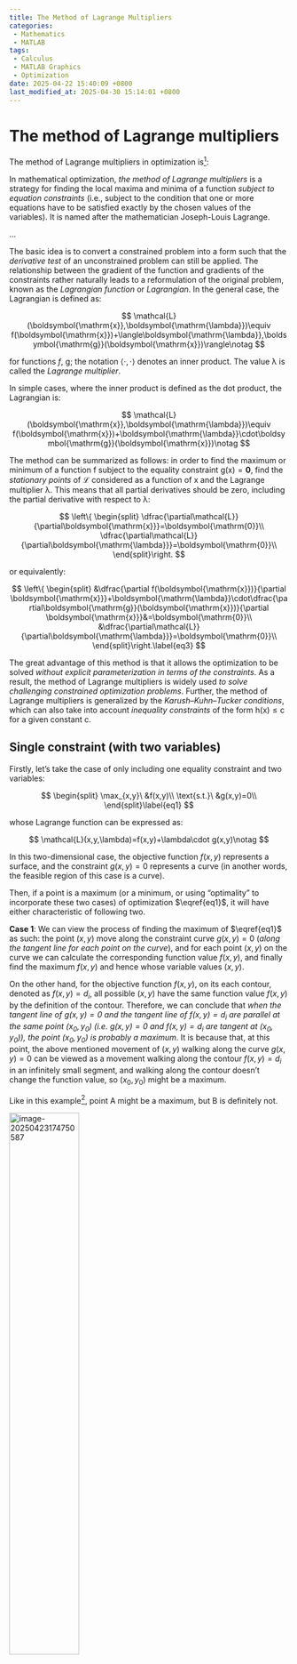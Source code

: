 ```yaml
---
title: The Method of Lagrange Multipliers
categories:
 - Mathematics
 - MATLAB
tags: 
 - Calculus
 - MATLAB Graphics
 - Optimization
date: 2025-04-22 15:40:09 +0800
last_modified_at: 2025-04-30 15:14:01 +0800
---
```


# The method of Lagrange multipliers

The method of Lagrange multipliers in optimization is[^1]: 

<div class="quote--left" markdown="1">

In mathematical optimization, <i class="term">the method of Lagrange multipliers</i> is a strategy for finding the local maxima and minima of a function <i class="emphasize">subject to equation constraints</i> (i.e., subject to the condition that one or more equations have to be satisfied exactly by the chosen values of the variables). It is named after the mathematician Joseph-Louis Lagrange.

...

The basic idea is to convert a constrained problem into a form such that the <i class="emphasize">derivative test</i> of an unconstrained problem can still be applied. The relationship between the gradient of the function and gradients of the constraints rather naturally leads to a reformulation of the original problem, known as the <i class="term">Lagrangian function</i> or <i class="term">Lagrangian</i>. In the general case, the Lagrangian is defined as:

$$
\mathcal{L}(\boldsymbol{\mathrm{x}},\boldsymbol{\mathrm{\lambda}})\equiv f(\boldsymbol{\mathrm{x}})+\langle\boldsymbol{\mathrm{\lambda}},\boldsymbol{\mathrm{g}}(\boldsymbol{\mathrm{x}})\rangle\notag
$$

for functions $f$, $\boldsymbol{\mathrm{g}}$; the notation $\langle\cdot,\cdot\rangle$ denotes an inner product. The value $\boldsymbol{\mathrm{\lambda}}$ is called the <i class="term">Lagrange multiplier</i>.

In simple cases, where the inner product is defined as the dot product, the Lagrangian is:

$$
\mathcal{L}(\boldsymbol{\mathrm{x}},\boldsymbol{\mathrm{\lambda}})\equiv f(\boldsymbol{\mathrm{x}})+\boldsymbol{\mathrm{\lambda}}\cdot\boldsymbol{\mathrm{g}}(\boldsymbol{\mathrm{x}})\notag
$$

The method can be summarized as follows: in order to find the maximum or minimum of a function $\boldsymbol{\mathrm{f}}$ subject to the equality constraint $\boldsymbol{\mathrm{g}}(\boldsymbol{\mathrm{x}})=\boldsymbol{0}$, find the <i class="term">stationary points</i> of $\mathcal{L}$ considered as a function of $\boldsymbol{\mathrm{x}}$ and the Lagrange multiplier $\boldsymbol{\mathrm{\lambda}}$. This means that all partial derivatives should be zero, including the partial derivative with respect to $\boldsymbol{\mathrm{\lambda}}$:

$$
\left\{
\begin{split}
\dfrac{\partial\mathcal{L}}{\partial\boldsymbol{\mathrm{x}}}=\boldsymbol{\mathrm{0}}\\
\dfrac{\partial\mathcal{L}}{\partial\boldsymbol{\mathrm{\lambda}}}=\boldsymbol{\mathrm{0}}\\
\end{split}\right.
$$

or equivalently:

$$
\left\{
\begin{split}
&\dfrac{\partial f(\boldsymbol{\mathrm{x}})}{\partial \boldsymbol{\mathrm{x}}}+\boldsymbol{\mathrm{\lambda}}\cdot\dfrac{\partial\boldsymbol{\mathrm{g}}(\boldsymbol{\mathrm{x}})}{\partial \boldsymbol{\mathrm{x}}}&=\boldsymbol{\mathrm{0}}\\
&\dfrac{\partial\mathcal{L}}{\partial\boldsymbol{\mathrm{\lambda}}}=\boldsymbol{\mathrm{0}}\\
\end{split}\right.\label{eq3}
$$

The great advantage of this method is that it allows the optimization to be solved <i class="emphasize">without explicit parameterization in terms of the constraints</i>. As a result, the method of Lagrange multipliers is widely used <i class="emphasize">to solve challenging constrained optimization problems</i>. Further, the method of Lagrange multipliers is generalized by the <i class="term">Karush–Kuhn–Tucker conditions</i>, which can also take into account <i class="emphasize">inequality constraints</i> of the form $\boldsymbol{\mathrm{h}}(\boldsymbol{\mathrm{x}})\le\boldsymbol{\mathrm{c}}$ for a given constant $\boldsymbol{\mathrm{c}}$.

</div>

## Single constraint (with two variables)

Firstly, let’s take the case of only including one equality constraint and two variables:

$$
\begin{split}
\max_{x,y}\ &f(x,y)\\
\text{s.t.}\ &g(x,y)=0\\
\end{split}\label{eq1}
$$

whose Lagrange function can be expressed as:

$$
\mathcal{L}(x,y,\lambda)=f(x,y)+\lambda\cdot g(x,y)\notag
$$

In this two-dimensional case, the objective function $f(x,y)$ represents a surface, and the constraint $g(x,y)=0$ represents a curve (in another words, the feasible region of this case is a curve).

Then, if a point is a maximum (or a minimum, or using “optimality” to incorporate these two cases) of optimization $\eqref{eq1}$, it will have either characteristic of following two.

**Case 1**: We can view the process of finding the maximum of $\eqref{eq1}$ as such: the point $(x,y)$ move along the constraint curve $g(x,y)=0$ (<i class="emphasize">along the tangent line for each point on the curve</i>), and for each point $(x,y)$ on the curve we can calculate the corresponding function value $f(x,y)$, and finally find the maximum $f(x,y)$ and hence whose variable values $(x,y)$. 

On the other hand, for the objective function $f(x,y)$, on its each contour, denoted as $f(x,y)=d_i$, all possible $(x,y)$ have the same function value $f(x,y)$ by the definition of the contour. Therefore, we can conclude that <i class="emphasize">when the tangent line of $g(x,y)=0$ and the tangent line of $f(x,y)=d_i$ are parallel at the same point $(x_0,y_0)$ (i.e. $g(x,y)=0$ and $f(x,y)=d_i$ are tangent at $(x_0,y_0)$), the point $(x_0,y_0)$ is probably a maximum</i>. It is because that, at this point, the above mentioned movement of $(x,y)$ walking along the curve $g(x,y)=0$ can be viewed as a movement walking along the contour $f(x,y)=d_i$ in an infinitely small segment, and walking along the contour doesn’t change the function value, so $(x_0,y_0)$ might be a maximum.

<div class="notice--primary" markdown="1">

Like in this example[^1], point A might be a maximum, but B is definitely not.

<img src="https://raw.githubusercontent.com/HelloWorld-1017/blog-images-1/main/imgs/202504231747766.png" alt="image-20250423174750587" style="width:50%;" />

</div>

Next, due to the fact that the gradient of a function is perpendicular to the tangent line of the contour (at each point on the each contour)[^2], aforementioned “the tangent line of $g(x,y)=0$ and the tangent line of $f(x,y)=d_i$ are parallel at the same point $(x_0,y_0)$” can be equivalently expressed as “<i class="emphasize">the gradient of $f(x,y)$ and the gradient of $g(x,y)$ (note, here is not $g(x,y)=0$!) are parallel at the point $(x_0,y_0)$</i>”, which is at the point $(x_0,y_0)$ we have:

$$
\begin{bmatrix}
\dfrac{\partial f(x,y)}{\partial x}\Big\vert_{(x_0,y_0)}\\
\dfrac{\partial f(x,y)}{\partial y}\Big\vert_{(x_0,y_0)}\\
\end{bmatrix}
=\lambda
\begin{bmatrix}
\dfrac{\partial g(x,y)}{\partial x}\Big\vert_{(x_0,y_0)}\\
\dfrac{\partial g(x,y)}{\partial y}\Big\vert_{(x_0,y_0)}\\
\end{bmatrix}\notag
$$

i.e.,

$$
\nabla_{x,y}f(x,y)\Big\vert_{(x_0,y_0)} = \lambda\nabla_{x,y}g(x,y)\Big\vert_{(x_0,y_0)}\label{eq2}
$$

The constant $\lambda$ is needed because the magnitudes of these two gradient vectors are not generally equal.

**Case 2**: For a $f(x,y)$, if in a small area around $(x_0,y_0)$, $f$ is level, then these points also might be maxima. And at this point, we have:

$$
\nabla_{x,y}f(x,y)\Big\vert_{(x_0,y_0)}=0\notag
$$

For example, consider the optimization:

$$
\begin{split}
\max_{x,y}\ &1\\
\text{s.t.}\ & x^2+y^2=1\\
\end{split}\notag
$$

We can know that, all points, denoted as $(x_0,y_0)$, on $x^2+y^2=1$ are optimal and they have the same maximum value, $1$. And we also have:

$$
\left\{
\begin{split}
&\nabla_{x,y}f(x,y)\Big\vert_{(x_0,y_0)} = \boldsymbol{\mathrm{0}}\\
&\nabla_{x,y}g(x,y)\Big\vert_{(x_0,y_0)} = \begin{bmatrix}
2x_0\\
2y_0\\
\end{bmatrix}\\
\end{split}\right.\notag
$$

Therefore, as can be seen, this kind of case, i.e., $f(x,y)$ is level, is also can be depicted using Eq. $\eqref{eq2}$ by setting $\lambda=0$. 

Finally, we can get that, <i class="emphasize">to find maxima of $f(x,y)$ constrained by $g(x,y)=0$, we could look for those points on $g(x,y)=0$ that satisfy $\nabla_{x,y}f(x,y) = \lambda\nabla_{x,y}g(x,y)$, and they may be maxima</i> (the reason why we use “may” here is that the method of Lagrange multipliers only yields a necessary, not sufficient, condition for maxima. See below.) So, we can construct a auxiliary function:

$$
\mathcal{L}(x,y,\lambda)\equiv f(x,y)+\lambda\cdot g(x,y)\notag
$$

and make each partial derivative of $\mathcal{L}$ with respect to $x$, $y$, and $\lambda$, equal to zero, respectively:

$$
\left\{
\begin{split}
&\dfrac{\partial\mathcal{L}}{\partial x}=0\\
&\dfrac{\partial\mathcal{L}}{\partial y}=0\\
&\dfrac{\partial\mathcal{L}}{\partial \lambda}=0\\
\end{split}\right.
\quad\Rightarrow\quad\left\{
\begin{split}
&\dfrac{\partial f(x,y)}{\partial x}+\lambda\dfrac{\partial f(x,y)}{\partial x}=0\\
&\dfrac{\partial f(x,y)}{\partial y}+\lambda\dfrac{\partial f(x,y)}{\partial y}=0\\
&g(x,y)=0
\end{split}\right.\label{eq4}
$$

By solving this equation system, we can find those points! Actually, $\eqref{eq4}$ is the two-dimensional case of $\eqref{eq3}$.

Besides, it should highlight that, <i class="emphasize">the method of Lagrange multipliers only yields a necessary condition for optimality in constrained problems</i>, that is, other than maxima, there are also other points that satisfy $\eqref{eq4}$, such as minima (see below [Example 1](#example-1), [Example 2](#example-2), and [Example 3](#example-3)), or ones neither maxima nor minima (see [Example 3](#example-3)).

## Multiple constraints

When there are multiple constraints, the method of Lagrange multipliers is also available. We can write Lagrange function like:

$$
\mathcal{L}(\boldsymbol{\mathrm{x}},\boldsymbol{\mathrm{\lambda}})\equiv f(\boldsymbol{\mathrm{x}})+\boldsymbol{\mathrm{\lambda}}\cdot\boldsymbol{\mathrm{g}}(\boldsymbol{\mathrm{x}})\notag
$$

and based on $\eqref{eq3}$, we’ll get:

$$
\left\{
\begin{split}
&\nabla f(\boldsymbol{\mathrm{x}})+\sum_{k=1}^M\lambda_k\nabla g_k(\boldsymbol{\mathrm{x}})=0\\
&g_1(\boldsymbol{\mathrm{x}})=\cdots=g_M(\boldsymbol{\mathrm{x}})=0
\end{split}\right.\notag
$$

where note that the first equation denotes such a geometric meaning[^1]:

<div class="quote--left" markdown="1">
... In the case of multiple constraints, that will be what we seek in general: The method of Lagrange seeks points not at which the gradient of $f$ is a multiple of any single constraint's gradient necessarily, <i class="emphasize">but in which it is a linear combination of all the constraints' gradients</i>.
</div>
<br>

# Examples

The Wikipedia article[^1] also provides some specific examples, and in the following text, I’d like to reproduce some of them.

## Example 1

<div id="example-1"></div>

Consider the maximization:

$$
\begin{split}
\max_{x,y}\ &f(x,y)=x+y\\
\mathrm{s.t.}\ &x^2+y^2=1
\end{split}\notag
$$

we can write its Lagrange function is:

$$
\mathcal{L}(x,y,\lambda)=(x+y)+\lambda(x^2+y^2-1)\notag
$$

then we have:

$$
\left\{
\begin{split}
&\dfrac{\partial\mathcal{L}}{\partial x}=0\\
&\dfrac{\partial\mathcal{L}}{\partial y}=0\\
&\dfrac{\partial\mathcal{L}}{\partial \lambda}=0\\
\end{split}\right.
\quad\Rightarrow\quad\left\{
\begin{split}
&1+2\lambda x=0\\
&1+2\lambda y=0\\
&x^2+y^2-1=0\\
\end{split}\right.\notag
$$

we can get two solutions:

$$
\left\{
\begin{split}
&\lambda_1=\dfrac{\sqrt2}{2}\\
&x_1=-\dfrac{\sqrt2}{2}\\
&y_1=-\dfrac{\sqrt2}{2}\\
\end{split}\right.,\quad
\left\{\begin{split}
&\lambda_2=-\dfrac{\sqrt2}{2}\\
&x_2=\dfrac{\sqrt2}{2}\\
&y_2=\dfrac{\sqrt2}{2}\\
\end{split}\right.\notag
$$

and their function values are:

$$
f(x_1,y_1)=-\sqrt2,\ f(x_2,y_2)=\sqrt2\notag
$$

Finally, we can see that, $f(x_2,y_2)$ is the maximum and $f(x_1,y_1)$ is the minimum.

<br>

![fig1](https://raw.githubusercontent.com/HelloWorld-1017/blog-images-1/main/imgs/202504301449521.jpg)

```matlab
clc, clear, close all

fig = figure("Color", "w", "Position", [303,521.66,1900,564.66]);
tiledlayout(1,3)

nexttile
view([32.89,11.58])
sc1 = helperPlot;

nexttile
view([90,0])
helperPlot;

nexttile
view([0,90])
sc2 = helperPlot;
sc2(1).FaceAlpha = 0;

exportgraphics(fig, "fig1.jpg", "Resolution", 600)

function sc = helperPlot
x = -1.5:0.05:1.5;
y = -1.5:0.05:1.5;
[X, Y] = meshgrid(x, y);
fnc = @(x,y) (x+y);

theta = 0:0.01:2*pi;
xx = cos(theta);
yy = sin(theta);
f = fnc(X, Y);
g = xx+yy;

hold(gca, "on")
box(gca, "on")
grid(gca, "on")
sc = surfc(X, Y, f, "EdgeColor", "none");
sc(1).FaceAlpha = 0.7;
sc(2).LineWidth = 1.5;
sc(2).LevelList = min(f,[],"all"):0.2:max(f,[],"all");
plot3(xx, yy, g, "LineWidth", 1.5, "Color", "k")
level = min(min(f))-3;
plot3(xx, yy, level*ones(size(xx)), "LineWidth", 1.5, "Color", "k")

x1 = -sqrt(2)/2;
y1 = -sqrt(2)/2;
fnc1 = fnc(x1, y1);

x2 = sqrt(2)/2;
y2 = sqrt(2)/2;
fnc2 = fnc(x2,y2);

scatter3([x1, x2], [y1, y2], [fnc1, fnc2], 20, "filled", ...
    "MarkerEdgeColor", "k", "MarkerFaceColor", "k")
scatter3([x1, x2], [y1, y2], [level, level], 20, "filled", "MarkerEdgeColor", "k", "MarkerFaceColor", "k")
plot3([x1, x1], [y1, y1], [level, fnc1], "LineWidth", 1.5, "LineStyle", "--", "Color", "k")
plot3([x2, x2], [y2, y2], [level, fnc2], "LineWidth", 1.5, "LineStyle", "--", "Color", "k")
text(x1, y1, fnc1+0.5, "$(-\sqrt{2}/2,-\sqrt{2}/2,-\sqrt{2})$", "Interpreter", "latex", "FontSize", 12)
text(x2, y2, fnc2+0.5, "$(\sqrt{2}/2,\sqrt{2}/2,\sqrt{2})$", "Interpreter", "latex", "FontSize", 12)

xlabel("$x$", "Interpreter", "latex", "FontSize", 20)
ylabel("$y$", "Interpreter", "latex", "FontSize", 20)
zlabel("$f$", "Interpreter", "latex", "FontSize", 20)
end
```

## Example 2

<div id="example-2"></div>

Consider the maximization:

$$
\begin{split}
\max_{x,y}\ &f(x,y)=(x+y)^2\\
\mathrm{s.t.}\ &x^2+y^2=1
\end{split}\notag
$$

whose Lagrange function is:

$$
\mathcal{L}(x,y,\lambda)=(x+y)^2+\lambda(x^2+y^2-1)\notag
$$

then:

$$
\left\{
\begin{split}
&\dfrac{\partial\mathcal{L}}{\partial x}=0\\
&\dfrac{\partial\mathcal{L}}{\partial y}=0\\
&\dfrac{\partial\mathcal{L}}{\partial \lambda}=0\\
\end{split}\right.
\quad\Rightarrow\quad\left\{
\begin{split}
&(1+\lambda)x+y=0\\
&x+(1+\lambda)y=0\\
&x^2+y^2-1=0\\
\end{split}\right.\notag
$$

and:

$$
\left\{
\begin{split}
&\lambda_1=-2\\
&x_1=\dfrac{\sqrt2}{2}\\
&y_1=\dfrac{\sqrt2}{2}\\
\end{split}\right.,\quad
\left\{\begin{split}
&\lambda_2=-2\\
&x_2=-\dfrac{\sqrt2}{2}\\
&y_2=-\dfrac{\sqrt2}{2}\\
\end{split}\right.,\quad
\left\{
\begin{split}
&\lambda_3=0\\
&x_3=-\dfrac{\sqrt2}{2}\\
&y_3=\dfrac{\sqrt2}{2}\\
\end{split}\right.,\quad
\left\{\begin{split}
&\lambda_4=0\\
&x_4=\dfrac{\sqrt2}{2}\\
&y_4=-\dfrac{\sqrt2}{2}\\
\end{split}\right.\notag
$$

i.e.

$$
\begin{split}
&f(\lambda_1,x_1,y_1)=2\\
&f(\lambda_2,x_2,y_2)=2\\
&f(\lambda_3,x_3,y_3)=0\\
&f(\lambda_4,x_4,y_4)=0\\
\end{split}\notag
$$

where $f(x_1,y_1)$ and $f(x_2,y_2)$ are maxima, whereas $f(x_3,y_3)$ and $f(x_4,y_4)$ are minima.

<br>

![fig2](https://raw.githubusercontent.com/HelloWorld-1017/blog-images-1/main/imgs/202504301449875.jpg)

```matlab
clc, clear, close all

fig = figure("Color", "w", "Position", [303,521.66,1900,564.66]);
tiledlayout(1,3)

nexttile
view([32.89,11.58])
sc1 = helperPlot;

nexttile
view([90,0])
helperPlot;

nexttile
view([0,90])
sc2 = helperPlot;
sc2(1).FaceAlpha = 0;

exportgraphics(fig, "fig2.jpg", "Resolution", 600)

function sc = helperPlot
x = -1.5:0.05:1.5;
y = -1.5:0.05:1.5;
[X, Y] = meshgrid(x, y);
fnc = @(x,y) (x+y).^2;
f = fnc(X,Y);

theta = 0:0.01:2*pi;
xx = cos(theta);
yy = sin(theta);
g = fnc(xx,yy);

hold(gca, "on")
box(gca, "on")
grid(gca, "on")
sc = surfc(X, Y, f, "EdgeColor", "none");
sc(1).FaceAlpha = 0.7;
sc(2).LineWidth = 1.5;
sc(2).LevelList = min(f,[],"all"):0.2:max(f,[],"all");
plot3(xx, yy, g, "LineWidth", 1.5, "Color", "k")
level = min(min(f))-3;
plot3(xx, yy, level*ones(size(xx)), "LineWidth", 1.5, "Color", "k")

x1 = sqrt(2)/2;
y1 = sqrt(2)/2;
fnc1 = fnc(x1,y1);

x2 = -sqrt(2)/2;
y2 = -sqrt(2)/2;
fnc2 = fnc(x2,y2);

x3 = -sqrt(2)/2;
y3 = sqrt(2)/2;
fnc3 = fnc(x3,y3);

x4 = sqrt(2)/2;
y4 = -sqrt(2)/2;
fnc4 = fnc(x4,y4);

scatter3([x1, x2, x3, x4], [y1, y2, y3, y4], [fnc1, fnc2, fnc3, fnc4], 20, "filled", ...
    "MarkerEdgeColor", "k", "MarkerFaceColor", "k")
scatter3([x1, x2, x3, x4], [y1, y2, y3, y4], [level, level, level, level], 20, "filled", ...
    "MarkerEdgeColor", "k", "MarkerFaceColor", "k")
plot3([x1, x1], [y1, y1], [level, fnc1], "LineWidth", 1.5, "LineStyle", "--", "Color", "k")
plot3([x2, x2], [y2, y2], [level, fnc2], "LineWidth", 1.5, "LineStyle", "--", "Color", "k")
plot3([x3, x3], [y3, y3], [level, fnc3], "LineWidth", 1.5, "LineStyle", "--", "Color", "k")
plot3([x4, x4], [y4, y4], [level, fnc4], "LineWidth", 1.5, "LineStyle", "--", "Color", "k")
text(x1, y1, fnc1+0.5, "$(\sqrt{2}/2,\sqrt{2}/2,2)$", "Interpreter", "latex", "FontSize", 12)
text(x2, y2, fnc2+0.5, "$(-\sqrt{2}/2,-\sqrt{2}/2,2)$", "Interpreter", "latex", "FontSize", 12)
text(x3, y3, fnc1+0.5, "$(-\sqrt{2}/2,\sqrt{2}/2,0)$", "Interpreter", "latex", "FontSize", 12)
text(x4, y4, fnc1+0.5, "$(\sqrt{2}/2,-\sqrt{2}/2,0)$", "Interpreter", "latex", "FontSize", 12)

xlabel("$x$", "Interpreter", "latex", "FontSize", 20)
ylabel("$y$", "Interpreter", "latex", "FontSize", 20)
zlabel("$f$", "Interpreter", "latex", "FontSize", 20)
end
```

## Example 3

<div id="example-3"></div>

Consider the maximization:

$$
\begin{split}
\max_{x,y}\ &f(x,y)=xy^2\\
\mathrm{s.t.}\ &x^2+y^2=3
\end{split}\notag
$$

whose Lagrange function is:

$$
\mathcal{L}(x,y,\lambda)=xy^2+\lambda(x^2+y^2-3)
$$

then:

$$
\left\{
\begin{split}
&\dfrac{\partial\mathcal{L}}{\partial x}=0\\
&\dfrac{\partial\mathcal{L}}{\partial y}=0\\
&\dfrac{\partial\mathcal{L}}{\partial \lambda}=0\\
\end{split}\right.
\quad\Rightarrow\quad\left\{
\begin{split}
&y^2+2\lambda x=0\\
&xy+\lambda y=0\\
&x^2+y^2-3=0\\
\end{split}\right.\notag
$$

then we’ll get six critical points:

$$
\left\{
\begin{split}
&\lambda_1=0\\
&x_1=\sqrt3\\
&y_1=0\\
\end{split}\right.,\quad
\left\{\begin{split}
&\lambda_2=0\\
&x_2=-\sqrt3\\
&y_2=0\\
\end{split}\right.\\
\left\{
\begin{split}
&\lambda_3=-1\\
&x_3=1\\
&y_3=\sqrt2\\
\end{split}\right.,\quad
\left\{\begin{split}
&\lambda_4=-1\\
&x_4=1\\
&y_4=-\sqrt2\\
\end{split}\right.\\
\left\{\begin{split}
&\lambda_5=1\\
&x_5=-1\\
&y_5=\sqrt2\\
\end{split}\right.,\quad
\left\{\begin{split}
&\lambda_6=1\\
&x_6=-1\\
&y_6=-\sqrt2\\
\end{split}\right.\notag
$$

and their function values are:

$$
\begin{split}
&f(\lambda_1,x_1,y_1)=0\\
&f(\lambda_2,x_2,y_2)=0\\
&f(\lambda_3,x_3,y_3)=2\\
&f(\lambda_4,x_4,y_4)=2\\
&f(\lambda_5,x_5,y_5)=-2\\
&f(\lambda_6,x_6,y_6)=-2\\
\end{split}\notag
$$

As can be seen in this case, $f(x_5,y_5)$ and $f(x_6,y_6)$ are minima, $f(x_3,y_3)$ and $f(x_4,y_4)$ are maxima, and $f(x_1,y_1)$ and $f(x_2,y_2)$ are neither minima nor maxima.

<br>

![fig3](https://raw.githubusercontent.com/HelloWorld-1017/blog-images-1/main/imgs/202504301450392.jpg)

```matlab
clc, clear, close all

fig = figure("Color", "w", "Position", [303,521.66,1900,564.66]);
tiledlayout(1,3)

nexttile
view([32.89,11.58])
sc1 = helperPlot;

nexttile
view([90,0])
helperPlot;

nexttile
view([0,90])
sc2 = helperPlot;
sc2(1).FaceAlpha = 0;

exportgraphics(fig, "fig3.jpg", "Resolution", 600)

function sc = helperPlot
x = -3:0.05:3;
y = -3:0.05:3;
[X, Y] = meshgrid(x, y);
fnc = @(x,y) x.*y.^2;
f = fnc(X,Y);
theta = 0:0.01:2*pi;
xx = sqrt(3)*cos(theta);
yy = sqrt(3)*sin(theta);
g = fnc(xx,yy);

hold(gca, "on")
box(gca, "on")
grid(gca, "on")
colormap("jet")
sc = surfc(X, Y, f, "EdgeColor", "none");
sc(1).FaceAlpha = 0.7;
sc(2).LevelList = min(f,[],"all"):0.4:max(f,[],"all");
sc(2).LineWidth = 1.5;
plot3(xx, yy, g, "LineWidth", 1.5, "Color", "k")
level = min(min(f))-3;
plot3(xx, yy, level*ones(size(xx)), "LineWidth", 1.5, "Color", "k")

x1 = sqrt(3);
y1 = 0;
fnc1 = fnc(x1,y1);

x2 = -sqrt(3);
y2 = 0;
fnc2 = fnc(x2,y2);

x3 = 1;
y3 = sqrt(2);
fnc3 = fnc(x3,y3);

x4 = 1;
y4 = -sqrt(2);
fnc4 = fnc(x4,y4);

x5 = -1;
y5 = sqrt(2);
fnc5 = fnc(x5,y5);

x6 = -1;
y6 = -sqrt(2);
fnc6 = fnc(x6,y6);

scatter3([x1, x2, x3, x4, x5, x6], [y1, y2, y3, y4, y5, y6], [fnc1, fnc2, fnc3, fnc4, fnc5, fnc6], 20, "filled", ...
    "MarkerEdgeColor", "k", "MarkerFaceColor", "k")
scatter3([x1, x2, x3, x4, x5, x6], [y1, y2, y3, y4, y5, y6], [level, level, level, level, level, level], 20, "filled", ...
    "MarkerEdgeColor", "k", "MarkerFaceColor", "k")
plot3([x1, x1], [y1, y1], [level, fnc1], "LineWidth", 1.5, "LineStyle", "--", "Color", "k")
plot3([x2, x2], [y2, y2], [level, fnc2], "LineWidth", 1.5, "LineStyle", "--", "Color", "k")
plot3([x3, x3], [y3, y3], [level, fnc3], "LineWidth", 1.5, "LineStyle", "--", "Color", "k")
plot3([x4, x4], [y4, y4], [level, fnc4], "LineWidth", 1.5, "LineStyle", "--", "Color", "k")
plot3([x5, x5], [y5, y5], [level, fnc5], "LineWidth", 1.5, "LineStyle", "--", "Color", "k")
plot3([x6, x6], [y6, y6], [level, fnc6], "LineWidth", 1.5, "LineStyle", "--", "Color", "k")
text(x1, y1, fnc1+0.5, "$(\sqrt{3},0,0)$", "Interpreter", "latex", "FontSize", 12)
text(x2, y2, fnc2+0.5, "$(-\sqrt{3},0,0)$", "Interpreter", "latex", "FontSize", 12)
text(x3, y3, fnc3+0.5, "$(1,\sqrt2,2)$", "Interpreter", "latex", "FontSize", 12)
text(x4, y4, fnc4+0.5, "$(1,-\sqrt2,2)$", "Interpreter", "latex", "FontSize", 12)
text(x5, y5, fnc5+0.5, "$(-1,\sqrt2,-2)$", "Interpreter", "latex", "FontSize", 12)
text(x6, y6, fnc6+0.5, "$(-1,-\sqrt2,-2)$", "Interpreter", "latex", "FontSize", 12)

xlabel("$x$", "Interpreter", "latex", "FontSize", 20)
ylabel("$y$", "Interpreter", "latex", "FontSize", 20)
zlabel("$f$", "Interpreter", "latex", "FontSize", 20)
end
```

<br>

**References**

[^1]: [Lagrange multiplier](https://en.wikipedia.org/wiki/Lagrange_multiplier).
[^2]: [The Gradient is Perpendicular to the Tangent of the Contour Line](/2022-11-07/11-12-11.html).
